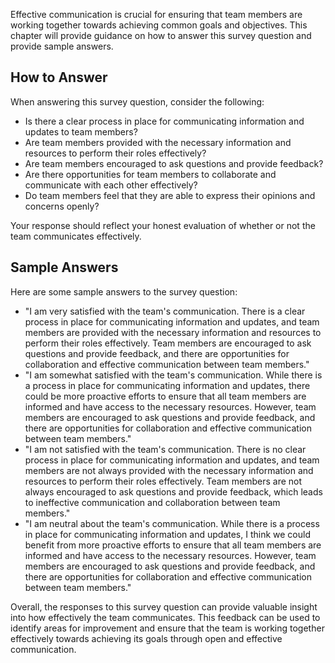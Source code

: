 

Effective communication is crucial for ensuring that team members are working together towards achieving common goals and objectives. This chapter will provide guidance on how to answer this survey question and provide sample answers.

How to Answer
-------------

When answering this survey question, consider the following:

* Is there a clear process in place for communicating information and updates to team members?
* Are team members provided with the necessary information and resources to perform their roles effectively?
* Are team members encouraged to ask questions and provide feedback?
* Are there opportunities for team members to collaborate and communicate with each other effectively?
* Do team members feel that they are able to express their opinions and concerns openly?

Your response should reflect your honest evaluation of whether or not the team communicates effectively.

Sample Answers
--------------

Here are some sample answers to the survey question:

* "I am very satisfied with the team's communication. There is a clear process in place for communicating information and updates, and team members are provided with the necessary information and resources to perform their roles effectively. Team members are encouraged to ask questions and provide feedback, and there are opportunities for collaboration and effective communication between team members."
* "I am somewhat satisfied with the team's communication. While there is a process in place for communicating information and updates, there could be more proactive efforts to ensure that all team members are informed and have access to the necessary resources. However, team members are encouraged to ask questions and provide feedback, and there are opportunities for collaboration and effective communication between team members."
* "I am not satisfied with the team's communication. There is no clear process in place for communicating information and updates, and team members are not always provided with the necessary information and resources to perform their roles effectively. Team members are not always encouraged to ask questions and provide feedback, which leads to ineffective communication and collaboration between team members."
* "I am neutral about the team's communication. While there is a process in place for communicating information and updates, I think we could benefit from more proactive efforts to ensure that all team members are informed and have access to the necessary resources. However, team members are encouraged to ask questions and provide feedback, and there are opportunities for collaboration and effective communication between team members."

Overall, the responses to this survey question can provide valuable insight into how effectively the team communicates. This feedback can be used to identify areas for improvement and ensure that the team is working together effectively towards achieving its goals through open and effective communication.
